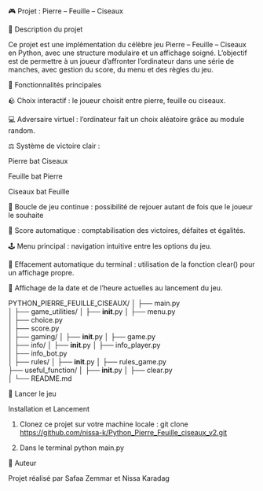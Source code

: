 🎮 Projet : Pierre – Feuille – Ciseaux



🧩 Description du projet

Ce projet est une implémentation du célèbre jeu Pierre – Feuille – Ciseaux en Python, avec une structure modulaire et un affichage soigné.
L’objectif est de permettre à un joueur d’affronter l’ordinateur dans une série de manches, avec gestion du score, du menu et des règles du jeu.

🚀 Fonctionnalités principales

🪨 Choix interactif : le joueur choisit entre pierre, feuille ou ciseaux.

💻 Adversaire virtuel : l’ordinateur fait un choix aléatoire grâce au module random.

⚖️ Système de victoire clair :

Pierre bat Ciseaux

Feuille bat Pierre

Ciseaux bat Feuille

🔁 Boucle de jeu continue : possibilité de rejouer autant de fois que le joueur le souhaite

🧮 Score automatique : comptabilisation des victoires, défaites et égalités.

🕹️ Menu principal : navigation intuitive entre les options du jeu.

🧼 Effacement automatique du terminal : utilisation de la fonction clear() pour un affichage propre.

📅 Affichage de la date et de l’heure actuelles au lancement du jeu.


PYTHON_PIERRE_FEUILLE_CISEAUX/
│
├── main.py                      
│
├── game_utilities/
│   ├── __init__.py
│   ├── menu.py                  
│   ├── choice.py               
│   ├── score.py              
│
├── gaming/
│   ├── __init__.py
│   ├── game.py                
│
├── info/
│   ├── __init__.py
│   ├── info_player.py           
│   ├── info_bot.py           
│
├── rules/
│   ├── __init__.py
│   ├── rules_game.py           
├── useful_function/
│   ├── __init__.py
│   ├── clear.py               
│
└── README.md                  



🏁 Lancer le jeu

Installation et Lancement

1. Clonez ce projet sur votre machine locale :
git clone https://github.com/nissa-k/Python_Pierre_Feuille_ciseaux_v2.git

2. Dans le terminal 
python main.py

👤 Auteur

Projet réalisé par Safaa Zemmar et Nissa Karadag